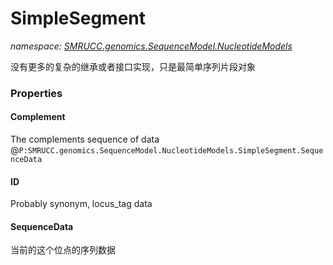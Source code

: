 ﻿# SimpleSegment
_namespace: [SMRUCC.genomics.SequenceModel.NucleotideModels](./index.md)_

没有更多的复杂的继承或者接口实现，只是最简单序列片段对象




### Properties

#### Complement
The complements sequence of data @``P:SMRUCC.genomics.SequenceModel.NucleotideModels.SimpleSegment.SequenceData``
#### ID
Probably synonym, locus_tag data
#### SequenceData
当前的这个位点的序列数据
